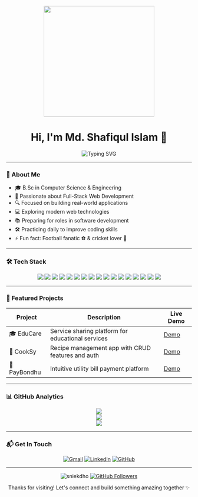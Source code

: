<p align="center">
  <img src="https://raw.githubusercontent.com/sniekdho/sniekdho/main/cartoon-laptop-Photoroom.png" width="300" height="300" />
</p>
<h1 align="center">Hi, I'm Md. Shafiqul Islam 👋</h1>

<div align="center">
  <img src="https://readme-typing-svg.demolab.com?font=Fira+Code&pause=1000&color=FFD700&center=true&width=435&lines=Passionate+Web+Developer;Compiling+Dreams+into+Reality;Continuous+Learner" alt="Typing SVG" />
</div>

---

### 🧠 About Me

- 🎓 B.Sc in Computer Science & Engineering
- 🚀 Passionate about Full-Stack Web Development
- 🔍 Focused on building real-world applications
- 💻 Exploring modern web technologies
- 📚 Preparing for roles in software development
- 🛠️ Practicing daily to improve coding skills
- ⚡ Fun fact: Football fanatic ⚽ & cricket lover 🏏

---

### 🛠️ Tech Stack

<p align="center"> 
<img src="https://img.shields.io/badge/HTML5-%23E34F26.svg?style=for-the-badge&logo=html5&logoColor=white" /> 
<img src="https://img.shields.io/badge/CSS3-%231572B6.svg?style=for-the-badge&logo=css3&logoColor=white" /> 
<img src="https://img.shields.io/badge/Tailwind_CSS-38B2AC.svg?style=for-the-badge&logo=tailwind-css&logoColor=white" />
<img src="https://img.shields.io/badge/DaisyUI-%236B46FF.svg?style=for-the-badge&logo=daisyui&logoColor=white" />
<img src="https://img.shields.io/badge/JavaScript-%23F7DF1E.svg?style=for-the-badge&logo=javascript&logoColor=black" />  
<img src="https://img.shields.io/badge/MongoDB-%2347A248.svg?style=for-the-badge&logo=mongodb&logoColor=white" /> 
<img src="https://img.shields.io/badge/Express.js-%23404D59.svg?style=for-the-badge&logo=express&logoColor=white" />
<img src="https://img.shields.io/badge/React-%2361DAFB.svg?style=for-the-badge&logo=react&logoColor=black" />
<img src="https://img.shields.io/badge/Node.js-%23339933.svg?style=for-the-badge&logo=node.js&logoColor=white" /> 
<img src="https://img.shields.io/badge/Vite-%23646CFF.svg?style=for-the-badge&logo=vite&logoColor=white" /> 
<img src="https://img.shields.io/badge/Firebase-FFCA28.svg?style=for-the-badge&logo=firebase&logoColor=black" /> 
<img src="https://img.shields.io/badge/Git-%23F05032.svg?style=for-the-badge&logo=git&logoColor=white" />
<img src="https://img.shields.io/badge/GitHub-%23121011.svg?style=for-the-badge&logo=github&logoColor=white" /> 
<img src="https://img.shields.io/badge/Figma-%23F24E1E.svg?style=for-the-badge&logo=figma&logoColor=white" /> 
<img src="https://img.shields.io/badge/C-%2300599C.svg?style=for-the-badge&logo=c&logoColor=white" /> 
<img src="https://img.shields.io/badge/C++-%2300599C.svg?style=for-the-badge&logo=c%2B%2B&logoColor=white" />
<img src="https://img.shields.io/badge/Java-%23ED8B00.svg?style=for-the-badge&logo=openjdk&logoColor=white" /> 
</p>

---

### 📂 Featured Projects

<div align="center">

| Project | Description | Live Demo |
|---------|-------------|-----------|
| 🎓 EduCare | Service sharing platform for educational services | [Demo](https://educare-9e09b.web.app) |
| 🍳 CookSy | Recipe management app with CRUD features and auth | [Demo](https://cooksy.netlify.app) |
| 💸 PayBondhu | Intuitive utility bill payment platform | [Demo](https://pay-bondhu.netlify.app/) |

</div>

---

### 📊 GitHub Analytics

<div align="center">
  
![](https://github-readme-stats.vercel.app/api?username=sniekdho&theme=codeSTACKr&hide_border=false&include_all_commits=false&count_private=false)<br/>
![](https://nirzak-streak-stats.vercel.app/?user=sniekdho&theme=codeSTACKr&hide_border=false)<br/>
![](https://github-readme-stats.vercel.app/api/top-langs/?username=sniekdho&theme=codeSTACKr&hide_border=false&include_all_commits=false&count_private=false&layout=compact)

</div>

---

### 📬 Get In Touch

<div align="center">

[![Gmail](https://img.shields.io/badge/Gmail-D14836?style=for-the-badge&logo=gmail&logoColor=white)](mailto:sniekdho@gmail.com)
[![LinkedIn](https://img.shields.io/badge/LinkedIn-0077B5?style=for-the-badge&logo=linkedin&logoColor=white)](https://www.linkedin.com/in/md-shafiqul-islam-754a19183/)
[![GitHub](https://img.shields.io/badge/GitHub-100000?style=for-the-badge&logo=github&logoColor=white)](https://github.com/sniekdho)

</div>

---

<p align="center">
  <img src="https://komarev.com/ghpvc/?username=sniekdho&label=Profile%20Views&color=0e75b6&style=flat" alt="sniekdho" /> 
  <a href="https://github.com/sniekdho?tab=followers"><img src="https://img.shields.io/github/followers/sniekdho?label=Followers&style=social" alt="GitHub Followers"></a>
</p>

<p align="center">
  Thanks for visiting! Let's connect and build something amazing together ✨
</p>
